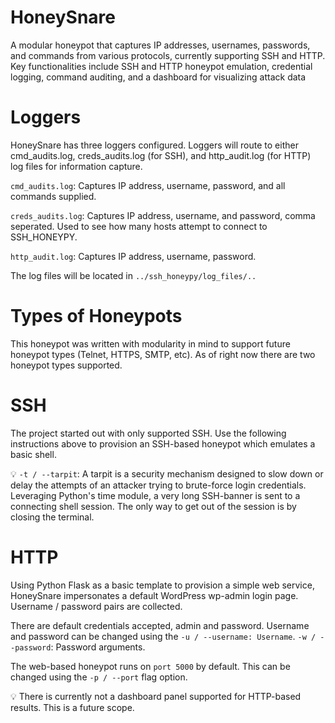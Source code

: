 # HoneySnare
 A modular honeypot that captures IP addresses, usernames, passwords, and commands from various protocols, currently supporting SSH and HTTP. Key functionalities include SSH and HTTP honeypot emulation, credential logging, command auditing, and a dashboard for visualizing attack data

# Loggers
HoneySnare has three loggers configured. Loggers will route to either cmd_audits.log, creds_audits.log (for SSH), and http_audit.log (for HTTP) log files for information capture.

`cmd_audits.log`: Captures IP address, username, password, and all commands supplied.

`creds_audits.log`: Captures IP address, username, and password, comma seperated. Used to see how many hosts attempt to connect to SSH_HONEYPY.

`http_audit.log`: Captures IP address, username, password.

The log files will be located in `../ssh_honeypy/log_files/..`

# Types of Honeypots

This honeypot was written with modularity in mind to support future honeypot types (Telnet, HTTPS, SMTP, etc). As of right now there are two honeypot types supported.

# **SSH**
The project started out with only supported SSH. Use the following instructions above to provision an SSH-based honeypot which emulates a basic shell.

💡 `-t / --tarpit`: A tarpit is a security mechanism designed to slow down or delay the attempts of an attacker trying to brute-force login credentials. Leveraging Python's time module, a very long SSH-banner is sent to a connecting shell session. The only way to get out of the session is by closing the terminal.

# **HTTP**
Using Python Flask as a basic template to provision a simple web service, HoneySnare impersonates a default WordPress wp-admin login page. Username / password pairs are collected.

There are default credentials accepted, admin and password. Username and password can be changed using the `-u / --username: Username`. `-w / --password`: Password arguments.

The web-based honeypot runs on `port 5000` by default. This can be changed using the `-p / --port` flag option.

💡 There is currently not a dashboard panel supported for HTTP-based results. This is a future scope.
